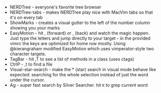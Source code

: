 * NERDTree - everyone's favorite tree browser
* NERDTree-tabs - makes NERDTree play nice with MacVim tabs so that it's on every tab
* ShowMarks - creates a visual gutter to the left of the number column showing you your marks
* EasyMotion - hit ,<esc> (forward) or ,<Shift-Esc> (back) and watch the magic happen. Just type the letters and jump directly to your target - in the provided vimrc the keys are optimized for home row mostly. Using @kierangraham modified EasyMotion which uses vimperator-style two character targets.
* TagBar - hit ,T to see a list of methods in a class (uses ctags)
* CtrlP - ,t to find a file
* Visual-star-search - make the * (star) search in visual mode behave like expected: searching for the whole selection instead of just the word under the cursor.
* Ag - super fast search by Silver Searcher. hit `K` to grep current word
